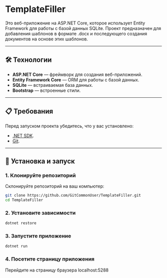 # TemplateFiller

Это веб-приложение на ASP.NET Core, которое использует Entity Framework для работы с базой данных SQLite. Проект предназначен для добавления шаблонов в формате .docx и последующего создания документов на основе этих шаблонов.

---

## 🛠 Технологии

- **ASP.NET Core** — фреймворк для создания веб-приложений.
- **Entity Framework Core** — ORM для работы с базой данных.
- **SQLite** — встраиваемая база данных.
- **Bootstrap** — встроенные стили.

---

## 📋 Требования

Перед запуском проекта убедитесь, что у вас установлено:
- [.NET SDK](https://dotnet.microsoft.com/download).
- [Git](https://git-scm.com/).

---

## 🚀 Установка и запуск

### 1. Клонируйте репозиторий

Склонируйте репозиторий на ваш компьютер:

```bash
git clone https://github.com/GitCommonUser/TemplateFiller.git
cd TemplateFiller
```

### 2. Установите зависимости

```bash
dotnet restore
```

### 3. Запустите приложение

```bash
dotnet run
```

### 4. Посетите страницу приложения

Перейдите на страницу браузера localhost:5288
